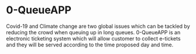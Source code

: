 # 0-QueueAPP
Covid-19 and Climate change are two global issues which can be tackled by reducing the crowd when queuing up in long queues. 0-QueueAPP is an electronic ticketing system which will allow customer to collect e-tickets and they will be served according to the time proposed day and time.

